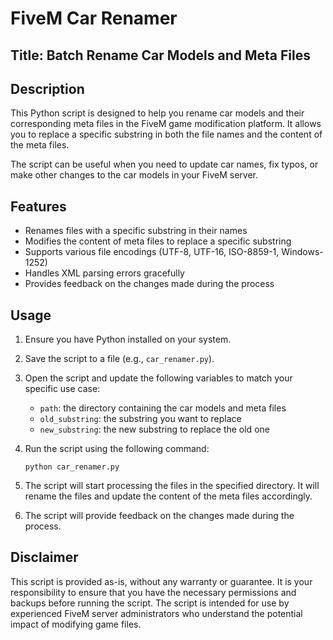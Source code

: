 # FiveM Car Renamer

## Title: Batch Rename Car Models and Meta Files

## Description

This Python script is designed to help you rename car models and their corresponding meta files in the FiveM game modification platform. It allows you to replace a specific substring in both the file names and the content of the meta files.

The script can be useful when you need to update car names, fix typos, or make other changes to the car models in your FiveM server.

## Features

- Renames files with a specific substring in their names
- Modifies the content of meta files to replace a specific substring
- Supports various file encodings (UTF-8, UTF-16, ISO-8859-1, Windows-1252)
- Handles XML parsing errors gracefully
- Provides feedback on the changes made during the process

## Usage

1. Ensure you have Python installed on your system.
2. Save the script to a file (e.g., `car_renamer.py`).
3. Open the script and update the following variables to match your specific use case:
   - `path`: the directory containing the car models and meta files
   - `old_substring`: the substring you want to replace
   - `new_substring`: the new substring to replace the old one
4. Run the script using the following command:

   ```
   python car_renamer.py
   ```

5. The script will start processing the files in the specified directory. It will rename the files and update the content of the meta files accordingly.
6. The script will provide feedback on the changes made during the process.

## Disclaimer

This script is provided as-is, without any warranty or guarantee. It is your responsibility to ensure that you have the necessary permissions and backups before running the script. The script is intended for use by experienced FiveM server administrators who understand the potential impact of modifying game files.
